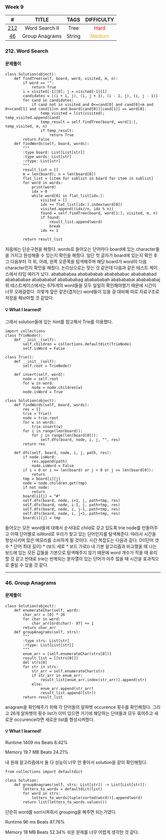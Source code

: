 ### **Week 9**
|                                  #                                   |            TITLE             |        TAGS         |                DIFFICULTY                |
|:--------------------------------------------------------------------:|:----------------------------:|:-------------------:|:----------------------------------------:|
| [212](https://leetcode.com/problems/word-search-ii/)      | Word Search II       | Tree                | <span style="color:red">Hard</span>   |
|       [46](https://leetcode.com/problems/group-anagrams/)       |      Group Anagrams       |   String    | <span style="color:orange">Medium</span> |

### 212. Word Search
#### 문제풀이
```
class Solution(object):
    def findTree(self, board, word, visited, m, n):
        if word == "":
            return True
        i = visited[-1][0]; j = visited[-1][1]
        candidates = [(i + 1, j), (i, j + 1), (i - 1, j), (i, j - 1)]
        for cand in candidates:
            if cand not in visited and 0<=cand[0] and cand[0]<m and 0<=cand[1] and cand[1]<n and board[cand[0]][cand[1]] == word[0]:
                temp_visited = list(visited); temp_visited.append(cand)
                temp_result = self.findTree(board, word[1:], temp_visited, m, n)
                if temp_result:
                    return True
        return False
    def findWords(self, board, words):
        """
        :type board: List[List[str]]
        :type words: List[str]
        :rtype: List[str]
        """
        result_list = []
        m = len(board); n = len(board[0])
        flat_list = [item for sublist in board for item in sublist]
        for word in words:
            print(word)
            idx = 0
            while word[0] in flat_list[idx:]:
                visited = []
                idx += flat_list[idx:].index(word[0])
                visited.append((idx//n, idx % n))
                found = self.findTree(board, word[1:], visited, m, n)
                if found:
                    result_list.append(word)
                    break
                idx += 1
                        
        return result_list
```
처음에는 단순구현을 해줬다. words로 들어오는 단어마다 board에 있는 character들을 가지고 완성해줄 수 있는지 확인을 해줬다. 일단 첫 글자가 board에 있는지 확인 후 그 다음부터 각 위, 아래, 왼쪽 오른쪽을 탐색해주며 해당 board가 word의 다음 character인지 확인을 해줬다. 논리상으로는 맞는 것 같은데 다음과 같은 테스트 케이스에서 타임 에러가 났다.
ababababaa
ababababab
ababababac
ababababad
ababababae
ababababaf
ababababag
ababababah
ababababai
ababababaj
위 테스트케이스에서는 676개의 word들을 모두 일일히 확인해야했기 때문에 시간이 너무 오래걸렸다.
이렇게 앞은 같은(겹치는) word들이 있을 걸 대비해 따로 자료구조로 저장을 해놔야할 것 같았다.

#### 💡 What I learned!
그래서 solution들에 있는 hint를 참고해서 Trie를 이용했다.
```
import collections
class TrieNode():
    def __init__(self):
        self.children = collections.defaultdict(TrieNode)
        self.isWord = False
    
class Trie():
    def __init__(self):
        self.root = TrieNode()
    
    def insert(self, word):
        node = self.root
        for w in word:
            node = node.children[w]
        node.isWord = True
    
class Solution(object):
    def findWords(self, board, words):
        res = []
        trie = Trie()
        node = trie.root
        for w in words:
            trie.insert(w)
        for i in range(len(board)):
            for j in range(len(board[0])):
                self.dfs(board, node, i, j, "", res)
        return res
    
    def dfs(self, board, node, i, j, path, res):
        if node.isWord:
            res.append(path)
            node.isWord = False
        if i < 0 or i >= len(board) or j < 0 or j >= len(board[0]):
            return 
        tmp = board[i][j]
        node = node.children.get(tmp)
        if not node:
            return 
        board[i][j] = "#"
        self.dfs(board, node, i+1, j, path+tmp, res)
        self.dfs(board, node, i-1, j, path+tmp, res)
        self.dfs(board, node, i, j-1, path+tmp, res)
        self.dfs(board, node, i, j+1, path+tmp, res)
        board[i][j] = tmp
```
들어오는 모든 word들에 대해서 순서대로 child로 갖고 있도록 trie node를 만들어주고 이때 단어별로 isWord로 우리가 찾고 있는 단어인지를 탐색해준다.
따라서 시간을 향상시키며 많은 메모리를 소비하게 될 것이다.
시간 복잡도는 다음과 같다.
O((단어 갯수 * 단어 최대 길이) * (보드 세로 * 보드 가로))
내 기본 알고리즘과 비교했을 때 나는 보드에 있는 모든 값들을 기본으로 탐색해주지 않기 때문에 word 개수가 작을 때 유리할 것 같고 반대로 trie는 반복되는 문자열이 있는 단어가 아주 많을 때 시간을 효과적으로 줄일 수 있을 것 같다.


-------------------------------------------------------------------
### 46. Group Anagrams
#### 문제풀이

```
class Solution(object):
    def enumerateChar(self, word):
        char_arr = [0] * 26
        for char in word:
            char_arr[ord(char)- 97] += 1
        return char_arr
    def groupAnagrams(self, strs):
        """
        :type strs: List[str]
        :rtype: List[List[str]]
        """
        enum_arr = [self.enumerateChar(strs[0])]
        result_list = [[strs[0]]]
        del strs[0]
        for str in strs:
            str_arr = self.enumerateChar(str)
            if str_arr in enum_arr:
                result_list[enum_arr.index(str_arr)].append(str)
            else:
                enum_arr.append(str_arr)
                result_list.append([str])
        return result_list
```
anagram을 확인해주기 위해 각 단어들의 알파벳 occurence 횟수를 확인해줬다. 그리고 26개 알파벳의 횟수 list가 이미 있으면 거기에 해당하는 단어들과 모두 묶어주고 새로운 occurence라면 새로운 list를 형성시켜줬다.


#### 💡 What I learned!
Runtime 1409 ms
Beats 8.42%

Memory 19.7 MB
Beats 24.21%

내 원래 알고리즘에서 둘 다 성능이 너무 안 좋아서 solution을 같이 확인해줬다.

```
from collections import defaultdict

class Solution:
    def groupAnagrams(self, strs: List[str]) -> List[List[str]]:
        letters_to_words = defaultdict(list)
        for word in strs:
            letters_to_words[tuple(sorted(word))].append(word)
        return list(letters_to_words.values())
```
단순히 word를 sort시켜줘서 grouping을 해주면 되는거였다.

Runtime 96 ms
Beats 87.76%

Memory 18 MB
Beats 52.34%
쉬운 문제를 너무 어렵게 생각한 것 같다.